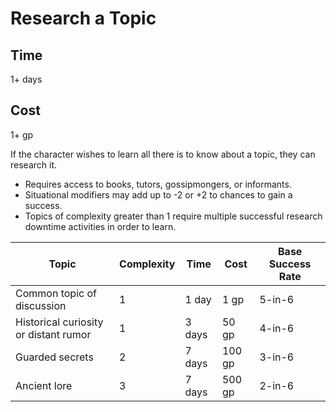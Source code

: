 # Research a Topic

## Time
1+ days

## Cost
1+ gp

If the character wishes to learn all there is to know about a topic, they can research it.
- Requires access to books, tutors, gossipmongers, or informants.
- Situational modifiers may add up to -2 or +2 to chances to gain a success.
- Topics of complexity greater than 1 require multiple successful research downtime activities in order to learn.

| Topic | Complexity | Time | Cost | Base Success Rate |
| - | - | - | - | - |
| Common topic of discussion | 1 | 1 day | 1 gp |  5-in-6 |
| Historical curiosity or distant rumor | 1 | 3 days | 50 gp | 4-in-6 |
| Guarded secrets | 2 | 7 days | 100 gp | 3-in-6 |
| Ancient lore | 3 | 7 days | 500 gp | 2-in-6 |